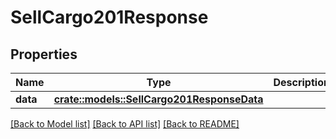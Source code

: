 # SellCargo201Response

## Properties

Name | Type | Description | Notes
------------ | ------------- | ------------- | -------------
**data** | [**crate::models::SellCargo201ResponseData**](Sell_Cargo_201_Response_data.md) |  | 

[[Back to Model list]](../README.md#documentation-for-models) [[Back to API list]](../README.md#documentation-for-api-endpoints) [[Back to README]](../README.md)


